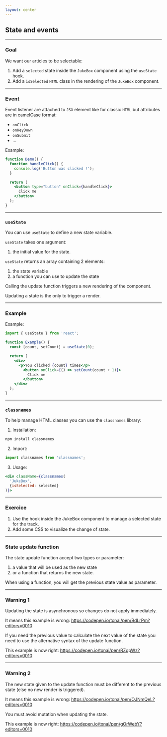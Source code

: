 ```yaml
---
layout: center
---
```


## State and events

<Toc maxDepth="2" mode="onlySiblings"/>

---

### Goal

We want our articles to be selectable:

1. Add a `selected` state inside the `JukeBox` component using the `useState` hook.
2. Add a `isSelected` `HTML` class in the rendering of the `JukeBox` component.

---

### Event

Event listener are attached to `JSX` element like for classic `HTML` but attributes are in camelCase format:

* `onClick`
* `onKeyDown`
* `onSubmit`
* ...

Example:
```jsx
function Demo() {
  function handleClick() {
    console.log('Button was clicked !');
  }

  return (
    <button type="button" onClick={handleClick}>
      Click me
    </button>
  );
}
```

---

### `useState`

You can use `useState` to define a new state variable.

`useState` takes one argument:

1. the initial value for the state.

`useState` returns an array containing 2 elements:

1. the state variable
2. a function you can use to update the state

<alert>Calling the update function triggers a new rendering of the component.</alert>

<alert type="error">Updating a state is the only to trigger a render.</alert>

---

### Example

Example:
```jsx
import { useState } from 'react';

function Example() {
  const [count, setCount] = useState(0);

  return (
    <div>
      <p>You clicked {count} times</p>
        <button onClick={() => setCount(count + 1)}>
          Click me
        </button>
    </div>
  );
}
```

---

### `classnames`

To help manage HTML classes you can use the `classnames` library:

1. Installation:

```bash
npm install classnames
```

2. Import:

```jsx
import classnames from 'classnames';
```

3. Usage:

```jsx
<div className={classnames(
  'JukeBox',
  {isSelected: selected}
)}>
```

---

### Exercice

1. Use the hook inside the JukeBox component to manage a selected state for the track.
2. Add some CSS to visualize the change of state.

---

### State update function

The state update function accept two types or parameter:

1. a value that will be used as the new state
2. or a function that returns the new state.

When using a function, you will get the previous state value as parameter.

---

### Warning 1

<alert type="warning">Updating the state is asynchronous so changes do not apply immediately.</alert>

It means this example is wrong: https://codepen.io/tonai/pen/BdLrPm?editors=0010

If you need the previous value to calculate the next value of the state you need to use the alternative syntax of the update function.

This example is now right: https://codepen.io/tonai/pen/RZgpWz?editors=0010

<!--
it is best to use a function for the updater if the calculation of the new value depends on the previous value.
-->

---

### Warning 2

<alert type="warning">The new state given to the update function must be different to the previous state (else no new render is triggered).</alert>

It means this example is wrong: https://codepen.io/tonai/pen/OJNmQeL?editors=0010

<alert>You must avoid mutation when updating the state.</alert>

This example is now right: https://codepen.io/tonai/pen/gOrWebY?editors=0010

<!--
Mutation: The property of the track object is modified but not the track object itself. The track reference is still the same so there is no refresh.
-->
